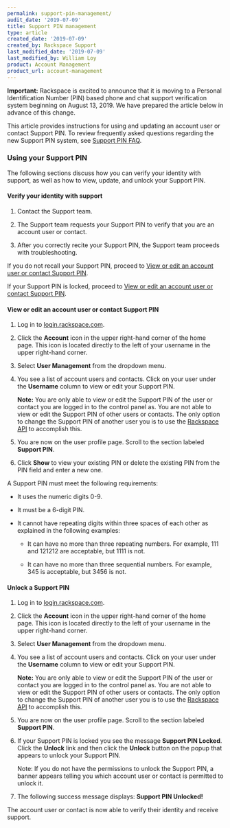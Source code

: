 ```yaml
---
permalink: support-pin-management/
audit_date: '2019-07-09'
title: Support PIN management
type: article
created_date: '2019-07-09'
created_by: Rackspace Support
last_modified_date: '2019-07-09'
last_modified_by: William Loy
product: Account Management
product_url: account-management
---
```


**Important:** Rackspace is excited to announce that it is moving to a Personal Identification Number (PIN) based phone  and chat support verification system beginning on August 13, 2019. We have prepared the article below in advance of this change.

This article provides instructions for using and updating an account user or contact Support PIN. To review frequently asked questions regarding the new Support PIN system, see [Support PIN FAQ](/how-to/support-pin-faq).


### Using your Support PIN

The following sections discuss how you can verify your identity with support, as well as how to view, update, and unlock your Support PIN.

#### Verify your identity with support

1. Contact the Support team.

2. The Support team requests your Support PIN to verify that you are an account user or contact.

3. After you correctly recite your Support PIN, the Support team proceeds with troubleshooting.

If you do not recall your Support PIN, proceed to [View or edit an account user or contact Support PIN](#view-or-edit-an-account-user-or-contact-support-pin).

If your Support PIN is locked, proceed to  [View or edit an account user or contact Support PIN](#view-or-edit-an-account-user-or-contact-support-pin).

#### View or edit an account user or contact Support PIN

1. Log in to [login.rackspace.com](https://login.rackspace.com).

2. Click the **Account** icon in the upper right-hand corner of the home page. This icon is located directly to the left of your username in the upper right-hand corner.

3. Select **User Management** from the dropdown menu.

4. You see a list of account users and contacts. Click on your user under the **Username** column to view or edit your Support PIN.

    **Note:** You are only able to view or edit the Support PIN of the user or contact you are logged in to the control panel as. You are not able to view or edit the Support PIN of other users or contacts. The only option to change the Support PIN of another user you is to use the [Rackspace API]( https://developer.rackspace.com/docs/cloud-identity/v2/api-reference/phone-pin-operations/#reset-the-phone-pin) to accomplish this.

5. You are now on the user profile page. Scroll to the section labeled **Support PIN**.

6. Click **Show** to view your existing PIN or delete the existing PIN from the PIN field and enter a new one.

A Support PIN must meet the following requirements:

  - It uses the numeric digits 0-9.	 

  - It must be a 6-digit PIN.

  - It cannot have repeating digits within three spaces of each other as explained in the following examples:	 

    - It can have no more than three repeating numbers. For example, 111 and 121212 are acceptable, but 1111 is not.

    - It can have no more than three sequential numbers. For example, 345 is acceptable, but 3456 is not.

#### Unlock a Support PIN

1. Log in to [login.rackspace.com](https://login.rackspace.com).

2. Click the **Account** icon in the upper right-hand corner of the home page. This icon is located directly to the left of your username in the upper right-hand corner.

3. Select **User Management** from the dropdown menu.

4. You see a list of account users and contacts. Click on your user under the **Username** column to view or edit your Support PIN.

    **Note:** You are only able to view or edit the Support PIN of the user or contact you are logged in to the control panel as. You are not able to view or edit the Support PIN of other users or contacts. The only option to change the Support PIN of another user you is to use the [Rackspace API]( https://developer.rackspace.com/docs/cloud-identity/v2/api-reference/phone-pin-operations/#reset-the-phone-pin) to accomplish this.

5. You are now on the user profile page. Scroll to the section labeled **Support PIN**.

6. If your Support PIN is locked you see the message **Support PIN Locked**. Click the **Unlock** link and then click the **Unlock** button on the popup that appears to unlock your Support PIN.

   Note: If you do not have the permissions to unlock the Support PIN, a banner appears telling you which account user or contact is permitted to unlock it.

7. The following success message displays: **Support PIN Unlocked!**

The account user or contact is now able to verify their identity and receive support.
